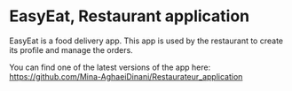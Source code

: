 # EasyEat, Restaurant application
EasyEat is a food delivery app.
This app is used by the restaurant to create its profile and manage the orders.

You can find one of the latest versions of the app here:
https://github.com/Mina-AghaeiDinani/Restaurateur_application
